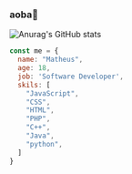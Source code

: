 ### aoba👋
  
![Anurag's GitHub stats](https://github-readme-stats.vercel.app/api?username=matheusjrr&theme=tokyonight&show_icons=true)


```javascript
const me = {
  name: "Matheus",
  age: 18,
  job: 'Software Developer',
  skils: [
    "JavaScript",
    "CSS",
    "HTML",
    "PHP",
    "C++",
    "Java",
    "python",
  ]
}
```
